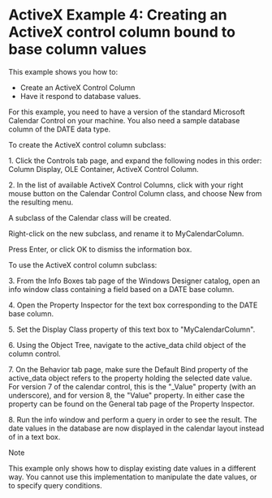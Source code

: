# ActiveX Example 4: Creating an ActiveX control column bound to base column values

This example shows you how to:

- Create an ActiveX Control Column
- Have it respond to database values.

For this example, you need to have a version of the standard Microsoft Calendar Control on your machine. You also need a sample database column of the DATE data type.

To create the ActiveX control column subclass:

1. Click the Controls tab page, and expand the following nodes in this order: Column Display, OLE Container, ActiveX Control Column.

2. In the list of available ActiveX Control Columns, click with your right mouse button on the Calendar Control Column class, and choose New from the resulting menu.

A subclass of the Calendar class will be created.

Right-click on the new subclass, and rename it to MyCalendarColumn.

Press Enter, or click OK to dismiss the information box.

To use the ActiveX control column subclass:

3. From the Info Boxes tab page of the Windows Designer catalog, open an info window class containing a field based on a DATE base column.

4. Open the Property Inspector for the text box corresponding to the DATE base column.

5. Set the Display Class property of this text box to "MyCalendarColumn".

6. Using the Object Tree, navigate to the active_data child object of the column control.

7. On the Behavior tab page, make sure the Default Bind property of the active_data object refers to the property holding the selected date value. For version 7 of the calendar control, this is the "_Value" property (with an underscore), and for version 8, the "Value" property. In either case the property can be found on the General tab page of the Property Inspector.

8. Run the info window and perform a query in order to see the result. The date values in the database are now displayed in the calendar layout instead of in a text box.

> [!NOTE]
> This example only shows how to display existing date values in a different way. You cannot use this implementation to manipulate the date values, or to specify query conditions.